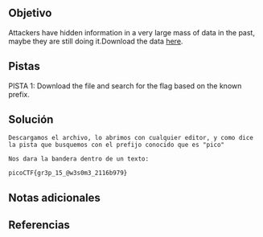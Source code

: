 ## Objetivo
Attackers have hidden information in a very large mass of data in the past, maybe they are still doing it.Download the data [here](https://artifacts.picoctf.net/c/126/anthem.flag.txt).
## Pistas

PISTA 1:
Download the file and search for the flag based on the known prefix.

## Solución

```
Descargamos el archivo, lo abrimos con cualquier editor, y como dice la pista que busquemos con el prefijo conocido que es "pico"

Nos dara la bandera dentro de un texto:

picoCTF{gr3p_15_@w3s0m3_2116b979}
```

## Notas adicionales

## Referencias
